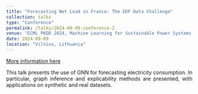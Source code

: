```yaml
---
title: "Forecasting Net Load in France: The EDF Data Challenge"
collection: talks
type: "Conference"
permalink: /talks/2024-09-09-conference-2
venue: "ECML PKDD 2024, Machine Learning for Sustainable Power Systems (ML4SPS) Workshop"
date: 2024-09-09
location: "Vilnius, Lithuania"
---
```


[More information here](https://sites.google.com/view/ml4sps/ml4sps)

<div style='text-align: justify;'>
This talk presents the use of GNN for forecasting electricity consumption. In particular, graph inference and explicability methods are presented, with applications on synthetic and real datasets.
</div>

